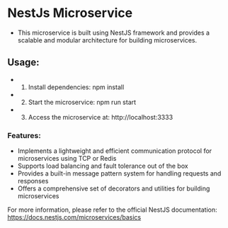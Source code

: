 # NestJs Microservice
 
 * This microservice is built using NestJS framework and provides a scalable and modular architecture for building microservices.

 ## Usage:
 * 1. Install dependencies: npm install
 * 2. Start the microservice: npm run start
 * 3. Access the microservice at: http://localhost:3333

 ### Features:
  - Implements a lightweight and efficient communication protocol for microservices using TCP or Redis
  - Supports load balancing and fault tolerance out of the box
  - Provides a built-in message pattern system for handling requests and responses
  - Offers a comprehensive set of decorators and utilities for building microservices
 
 For more information, please refer to the official NestJS documentation: https://docs.nestjs.com/microservices/basics
 



